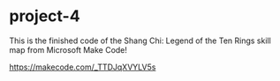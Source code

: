 # project-4
This is the finished code of the Shang Chi: Legend of the Ten Rings skill map from Microsoft Make Code!

https://makecode.com/_TTDJqXVYLV5s
